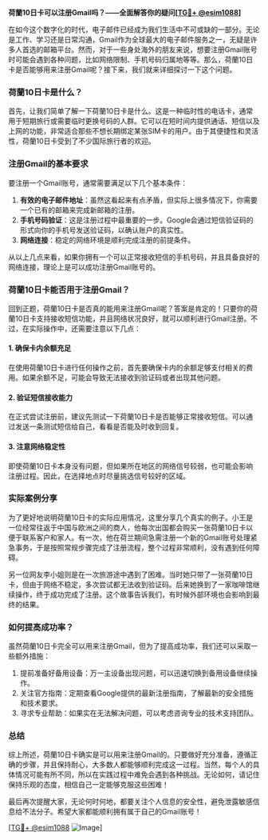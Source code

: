 **荷蘭10日卡可以注册Gmail吗？——全面解答你的疑问[[TG💪+ @esim1088](https://t.me/s/esim1088)]**

在如今这个数字化的时代，电子邮件已经成为我们生活中不可或缺的一部分。无论是工作、学习还是日常沟通，Gmail作为全球最大的电子邮件服务之一，无疑是许多人首选的邮箱平台。然而，对于一些身处海外的朋友来说，想要注册Gmail账号时可能会遇到各种问题，比如网络限制、手机号码归属地等等。那么，荷蘭10日卡是否能够用来注册Gmail呢？接下来，我们就来详细探讨一下这个问题。

### 荷蘭10日卡是什么？

首先，让我们简单了解一下荷蘭10日卡是什么。这是一种临时性的电话卡，通常用于短期旅行或需要临时更换号码的人群。它可以在短时间内提供通话、短信以及上网的功能，非常适合那些不想长期绑定某张SIM卡的用户。由于其便捷性和灵活性，荷蘭10日卡受到了不少国际旅行者的欢迎。

### 注册Gmail的基本要求

要注册一个Gmail账号，通常需要满足以下几个基本条件：

1. **有效的电子邮件地址**：虽然这看起来有点矛盾，但实际上很多情况下，你需要一个已有的邮箱来完成新邮箱的注册。
2. **手机号码验证**：这是注册过程中最重要的一步。Google会通过短信验证码的形式向你的手机号发送验证码，以确认账户的真实性。
3. **网络连接**：稳定的网络环境是顺利完成注册的前提条件。

从以上几点来看，如果你拥有一个可以正常接收短信的手机号码，并且具备良好的网络连接，理论上是可以成功注册Gmail账号的。

### 荷蘭10日卡能否用于注册Gmail？

回到正题，荷蘭10日卡是否真的能用来注册Gmail呢？答案是肯定的！只要你的荷蘭10日卡支持接收短信功能，并且网络状况良好，就可以顺利进行Gmail注册。不过，在实际操作中，还需要注意以下几点：

#### 1. 确保卡内余额充足
在使用荷蘭10日卡进行任何操作之前，首先要确保卡内的余额足够支付相关的费用。如果余额不足，可能会导致无法接收到验证码或者出现其他问题。

#### 2. 验证短信接收能力
在正式尝试注册前，建议先测试一下荷蘭10日卡是否能够正常接收短信。可以通过发送一条测试短信给自己，看看是否能及时收到回复。

#### 3. 注意网络稳定性
即使荷蘭10日卡本身没有问题，但如果所在地区的网络信号较弱，也可能会影响注册过程。因此，在选择地点时尽量挑选信号较好的区域。

### 实际案例分享

为了更好地说明荷蘭10日卡的实际应用情况，这里分享几个真实的例子。小王是一位经常往返于中国与欧洲之间的商人，他每次出国都会购买一张荷蘭10日卡以便于联系客户和家人。有一次，他在荷兰期间急需注册一个新的Gmail账号处理紧急事务，于是按照常规步骤完成了注册流程，整个过程非常顺利，没有遇到任何障碍。

另一位网友李小姐则是在一次旅游途中遇到了困难。当时她只带了一张荷蘭10日卡，但由于网络不稳定，多次尝试都无法收到验证码。后来她换到了一家咖啡馆继续操作，终于成功完成了注册。这个故事告诉我们，有时候外部环境也会影响到最终的结果。

### 如何提高成功率？

虽然荷蘭10日卡完全可以用来注册Gmail，但为了提高成功率，我们还可以采取一些额外措施：

1. 提前准备好备用设备：万一主设备出现问题，可以迅速切换到备用设备继续操作。
2. 关注官方指南：定期查看Google提供的最新注册指南，了解最新的安全措施和技术要求。
3. 寻求专业帮助：如果实在无法解决问题，可以考虑咨询专业的技术支持团队。

### 总结

综上所述，荷蘭10日卡确实是可以用来注册Gmail的。只要做好充分准备，遵循正确的步骤，并且保持耐心，大多数人都能够顺利完成这一过程。当然，每个人的具体情况可能有所不同，所以在实践过程中难免会遇到各种挑战。无论如何，请记住保持乐观的态度，相信自己一定能够克服这些困难！

最后再次提醒大家，无论何时何地，都要关注个人信息的安全性，避免泄露敏感信息给不法分子。希望大家都能顺利拥有属于自己的Gmail账号！

[[TG💪+ @esim1088](https://t.me/s/esim1088) ![Image](https://i.postimg.cc/4NQfJmqS/Snipaste-2025-05-13-00-14-12.png)]